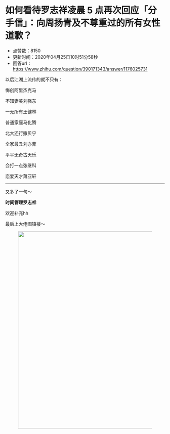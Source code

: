 # 如何看待罗志祥凌晨 5 点再次回应「分手信」：向周扬青及不尊重过的所有女性道歉？
- 点赞数：8150
- 更新时间：2020年04月25日10时51分58秒
- 回答url：https://www.zhihu.com/question/390171343/answer/1176025731
<body>
 <p data-pid="ZxjiE3Sx">以后江湖上流传的就不只有：</p>
 <p data-pid="3U1LppmG">悔创阿里杰克马</p>
 <p data-pid="DBmhnx-s">不知妻美刘强东</p>
 <p data-pid="unueX-i7">一无所有王健林</p>
 <p data-pid="Ttk2tCqc">普通家庭马化腾</p>
 <p data-pid="HQLPs4oI">北大还行撒贝宁</p>
 <p data-pid="_p3moueR">全家最丑刘亦菲</p>
 <p data-pid="ZVscaWBQ">平平无奇古天乐</p>
 <p data-pid="__C71Ieq">会打一点张继科</p>
 <p data-pid="CY0YzYii">恋爱天才萧亚轩</p>
 <hr>
 <p data-pid="MJ6Vy604">又多了一句～</p>
 <p data-pid="oJwlwasn"><b>时间管理罗志祥</b></p>
 <p data-pid="zh2BKlMQ">欢迎补充hh</p>
 <p data-pid="tDifTlvw">最后上大佬图镇楼～</p>
 <figure data-size="normal">
  <img src="https://pic1.zhimg.com/50/v2-04e8905da63c4aa5fb50a4fe3cce57d4_720w.jpg?source=1940ef5c" data-rawwidth="624" data-rawheight="630" data-size="normal" data-caption="" data-original-token="v2-4c817b575fefdcf5067961de97dcf4aa" data-default-watermark-src="https://pica.zhimg.com/50/v2-3a7848616b01c1bad73361c76c0c8895_720w.jpg?source=1940ef5c" class="origin_image zh-lightbox-thumb" width="624" data-original="https://picx.zhimg.com/v2-04e8905da63c4aa5fb50a4fe3cce57d4_r.jpg?source=1940ef5c">
 </figure>
 <p></p>
</body>